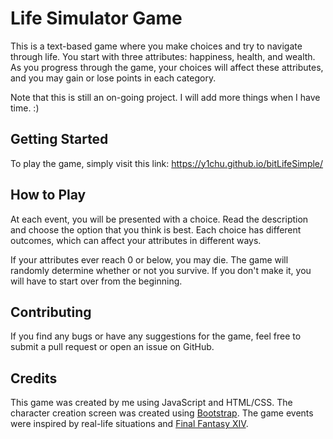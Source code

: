 # Life Simulator Game

This is a text-based game where you make choices and try to navigate through life. You start with three attributes: happiness, health, and wealth. As you progress through the game, your choices will affect these attributes, and you may gain or lose points in each category.

Note that this is still an on-going project. I will add more things when I have time. :)

## Getting Started

To play the game, simply visit this link: https://y1chu.github.io/bitLifeSimple/
## How to Play

At each event, you will be presented with a choice. Read the description and choose the option that you think is best. Each choice has different outcomes, which can affect your attributes in different ways.

If your attributes ever reach 0 or below, you may die. The game will randomly determine whether or not you survive. If you don't make it, you will have to start over from the beginning.

## Contributing

If you find any bugs or have any suggestions for the game, feel free to submit a pull request or open an issue on GitHub.

## Credits

This game was created by me using JavaScript and HTML/CSS. The character creation screen was created using [Bootstrap](https://getbootstrap.com/). The game events were inspired by real-life situations and [Final Fantasy XIV](https://na.finalfantasyxiv.com/).
